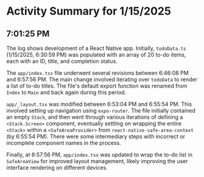 # Activity Summary for 1/15/2025

## 7:01:25 PM
The log shows development of a React Native app.  Initially, `todoData.ts` (1/15/2025, 6:30:59 PM) was populated with an array of 20 to-do items, each with an ID, title, and completion status.

The `app/index.tsx` file underwent several revisions between 6:46:08 PM and 6:57:56 PM.  The main change involved iterating over `todoData` to render a list of to-do titles. The file's default export function was renamed from `Index` to `Main` and back again during this period.

`app/_layout.tsx` was modified between 6:53:04 PM and 6:55:54 PM. This involved setting up navigation using `expo-router`.  The file initially contained an empty `Stack`, and then went through various iterations of defining a `<Stack.Screen>` component, eventually settling on wrapping the entire `<Stack>` within a `<SafeAreaProvider>` from `react-native-safe-area-context`  (by 6:55:54 PM).  There were some intermediary steps with incorrect or incomplete component names in the process.

Finally, at 6:57:56 PM, `app/index.tsx` was updated to wrap the to-do list in `SafeAreaView` for improved layout management, likely improving the user interface rendering on different devices.
